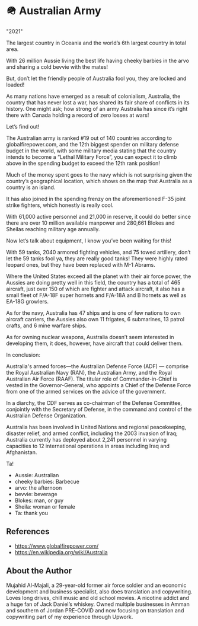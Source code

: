 # 🪖 Australian Army

"2021"

The largest country in Oceania and the world’s 6th largest country in total
area.

With 26 million Aussie living the best life having cheeky barbies in the arvo
and sharing a cold bevvie with the mates!

But, don’t let the friendly people of Australia fool you, they are locked and
loaded!

As many nations have emerged as a result of colonialism, Australia, the country
that has never lost a war, has shared its fair share of conflicts in its
history. One might ask; how strong of an army Australia has since it’s right
there with Canada holding a record of zero losses at wars!

Let’s find out!

The Australian army is ranked #19 out of 140 countries according to
globalfirepower.com, and the 12th biggest spender on military defense budget in
the world, with some military media stating that the country intends to become a
“Lethal Military Force”, you can expect it to climb above in the spending budget
to exceed the 12th rank position!

Much of the money spent goes to the navy which is not surprising given the
country’s geographical location, which shows on the map that Australia as a
country is an island.

It has also joined in the spending frenzy on the aforementioned F-35 joint
strike fighters, which honestly is really cool.

With 61,000 active personnel and 21,000 in reserve, it could do better since
there are over 10 million available manpower and 280,661 Blokes and Sheilas
reaching military age annually.

Now let’s talk about equipment, I know you’ve been waiting for this!

With 59 tanks, 2040 armored fighting vehicles, and 75 towed artillery, don’t let
the 59 tanks fool ya, they are really good tanks! They were highly rated leopard
ones, but they have been replaced with M-1 Abrams.

Where the United States exceed all the planet with their air force power, the
Aussies are doing pretty well in this field, the country has a total of 465
aircraft, just over 150 of which are fighter and attack aircraft, it also has a
small fleet of F/A-18F super hornets and F/A-18A and B hornets as well as EA-18G
growlers.

As for the navy, Australia has 47 ships and is one of few nations to own
aircraft carriers, the Aussies also own 11 frigates, 6 submarines, 13 patrol
crafts, and 6 mine warfare ships.

As for owning nuclear weapons, Australia doesn’t seem interested in developing
them, it does, however, have aircraft that could deliver them.

In conclusion:

Australia's armed forces—the Australian Defense Force (ADF) — comprise the Royal
Australian Navy (RAN), the Australian Army, and the Royal Australian Air Force
(RAAF). The titular role of Commander-in-Chief is vested in the
Governor-General, who appoints a Chief of the Defense Force from one of the
armed services on the advice of the government.

In a diarchy, the CDF serves as co-chairman of the Defense Committee, conjointly
with the Secretary of Defense, in the command and control of the Australian
Defense Organization.

Australia has been involved in United Nations and regional peacekeeping,
disaster relief, and armed conflict, including the 2003 invasion of Iraq;
Australia currently has deployed about 2,241 personnel in varying capacities to
12 international operations in areas including Iraq and Afghanistan.

Ta!

- Aussie: Australian
- cheeky barbies: Barbecue
- arvo: the afternoon
- bevvie: beverage
- Blokes: man, or guy
- Sheila: woman or female
- Ta: thank you

## References

- <https://www.globalfirepower.com/>
- <https://en.wikipedia.org/wiki/Australia>

## About the Author

Mujahid Al-Majali, a 29-year-old former air force soldier and an economic
development and business specialist, also does translation and copywriting.
Loves long drives, chill music and old school movies. A nicotine addict and a
huge fan of Jack Daniel’s whiskey. Owned multiple businesses in Amman and
southern of Jordan PRE-COVID and now focusing on translation and copywriting
part of my experience through Upwork.
